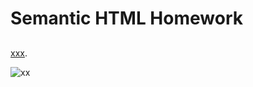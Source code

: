 # Semantic HTML Homework

##

[xxx](https://en.wikipedia.org/wiki/Agile_software_development).

![xx ](./Assets/01-html-css-git-homework-demo.png)

